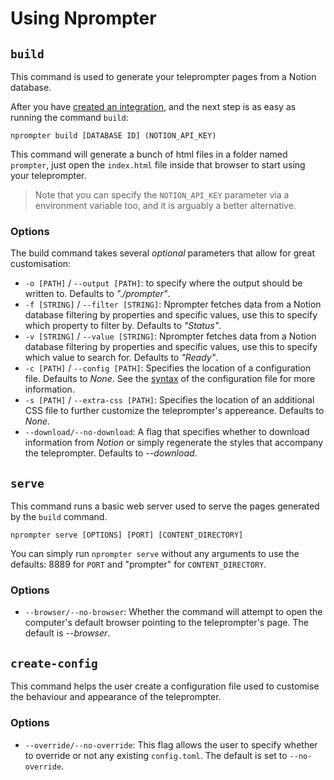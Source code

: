 Using Nprompter
===============

## `build`

This command is used to generate your teleprompter pages from a Notion database.

After you have [created an integration](./create-integration.md), and  the next step is as easy as running the command `build`:

```shell
nprompter build [DATABASE ID] (NOTION_API_KEY)
```

This command will generate a bunch of html files in a folder named `prompter`, just open the `index.html` file inside that browser to start using your teleprompter.

 > Note that you can specify the `NOTION_API_KEY` parameter via a environment variable too, and it is arguably a better alternative.

### Options

The build command takes several *optional* parameters that allow for great customisation:

 * `-o [PATH]` / `--output [PATH]`: to specify where the output should be written to. Defaults to *"./prompter"*.  
 * `-f [STRING]` / `--filter [STRING]`: Nprompter fetches data from a Notion database filtering by properties and specific values, use this to specify which property to filter by. Defaults to *"Status"*.
 * `-v [STRING]` / `--value [STRING]`: Nprompter fetches data from a Notion database filtering by properties and specific values, use this to specify which value to search for. Defaults to *"Ready"*.
 * `-c [PATH]` / `--config [PATH]`: Specifies the location of a configuration file. Defaults to *None*. See the [syntax](./configuration-file.md) of the configuration file for more information.
 * `-s [PATH]` / `--extra-css [PATH]`: Specifies the location of an additional CSS file to further customize the teleprompter's appereance. Defaults to *None*.  
 * `--download/--no-download`: A flag that specifies whether to download information from _Notion_ or simply regenerate the styles that accompany the teleprompter. Defaults to *--download*.

## `serve`

This command runs a basic web server used to serve the pages generated by the `build` command.

```shell
nprompter serve [OPTIONS] [PORT] [CONTENT_DIRECTORY]
```

You can simply run `nprompter serve` without any arguments to use the defaults: 8889 for `PORT` and "prompter" for `CONTENT_DIRECTORY`.

### Options

 * `--browser/--no-browser`: Whether the command will attempt to open the computer's default browser pointing to the teleprompter's page. The default is *--browser*.

## `create-config`

This command helps the user create a configuration file used to customise the behaviour and appearance of the teleprompter.

### Options

 * `--override/--no-override`:  This flag allows the user to specify whether to override or not any existing `config.toml`. The default is set to `--no-override`.
